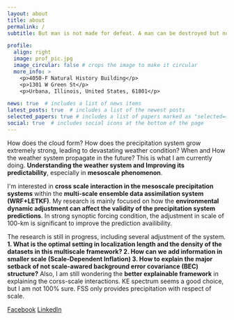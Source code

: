 ```yaml
---
layout: about
title: about
permalink: /
subtitle: But man is not made for defeat. A man can be destroyed but not defeated. -Ernest Hemingway

profile:
  align: right
  image: prof_pic.jpg
  image_circular: false # crops the image to make it circular
  more_info: >
    <p>4050-F Natural History Building</p>
    <p>1301 W Green St</p>
    <p>Urbana, Illinois, United States, 61801</p>

news: true  # includes a list of news items
latest_posts: true  # includes a list of the newest posts
selected_papers: true # includes a list of papers marked as "selected={true}"
social: true  # includes social icons at the bottom of the page
---
```


How does the cloud form? How does the precipitation system grow extremely strong, leading to devastating weather condition? When and How the weather system propagate in the future?
This is what I am currently doing. **Understanding the weather system and Improving its predictability**, especially in **mesoscale phenomenon**.

I'm interested in **cross scale interaction in the mesoscale precipitation systems** within the **multi-scale ensemble data assimilation system (WRF+LETKF)**. My research is mainly focused on how the **environmental dynamic adjustment can affect the validity of the precipitation system predictions**. In strong synoptic forcing condition, the adjustment in scale of 100-km is significant to improve the prediction availibility.

The research is still in progress, including several adjustment of the system. **1. What is the optimal setting in localization length and the density of the datasets in this multiscale framework? 2. How can we add information in smaller scale (Scale-Dependent Inflation) 3. How to explain the major setback of not scale-awared background error covariance (BEC) structure?**
Also, I am still wondering the **better explainable framework** in explaining the corss-scale interactions. KE spectrum seems a good choice, but I am not 100% sure. FSS only provides precipitation with respect of scale.

[Facebook](https://www.facebook.com/lawrence.liu.10/)
[LinkedIn](https://www.linkedin.com/in/lawrence-l-39a204a9/)

